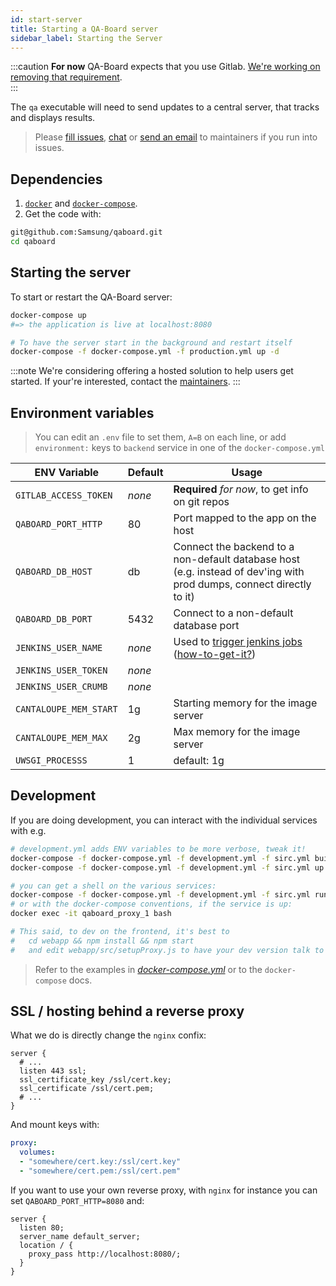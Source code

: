 ```yaml
---
id: start-server
title: Starting a QA-Board server
sidebar_label: Starting the Server
---
```


:::caution
**For now** QA-Board expects that you use Gitlab. [We're working on removing that requirement](https://github.com/Samsung/qaboard/issues/1).  
:::


The `qa` executable will need to send updates to a central server, that tracks and displays results.

> Please [fill issues](https://github.com/Samsung/qaboard/issues), [chat](https://spectrum.chat/qaboard) or <a href="mailto:arthur.flam@samsung.com">send an email</a> to maintainers if you run into issues. 

## Dependencies
1. [`docker`](https://docs.docker.com/engine/install/) and [`docker-compose`](https://docs.docker.com/compose/install/).
2. Get the code with:
```bash
git@github.com:Samsung/qaboard.git
cd qaboard
```

## Starting the server
To start or restart the QA-Board server:
```bash
docker-compose up
#=> the application is live at localhost:8080

# To have the server start in the background and restart itself 
docker-compose -f docker-compose.yml -f production.yml up -d
```

:::note
We're considering offering a hosted solution to help users get started. If your're interested, contact the <a href="mailto:arthur@fl.am">maintainers</a>. 
:::


## Environment variables
> You can edit an `.env` file to set them, `A=B` on each line, or add `environment:` keys to `backend` service in one of the `docker-compose.yml`

| ENV Variable           | Default | Usage                                            |
-------------------------|-------- |--------------------------------------------------|
| `GITLAB_ACCESS_TOKEN`  | _none_  | **Required** *for now*, to get info on git repos |
| `QABOARD_PORT_HTTP`    | 80      | Port mapped to the app on the host               |
| `QABOARD_DB_HOST`      | db      | Connect the backend to a non-default database host (e.g. instead of dev'ing with prod dumps, connect directly to it) |
| `QABOARD_DB_PORT`      | 5432    | Connect to a non-default database port           |
| `JENKINS_USER_NAME`    | _none_  | Used to [trigger jenkins jobs](/docs/triggering-third-party-tool) ([how-to-get-it?](/docs/triggering-third-party-tools#example-jenkins-integration-via-webhooks))               |
| `JENKINS_USER_TOKEN`   | _none_  |                                                  |
| `JENKINS_USER_CRUMB`   | _none_  |                                                  |
| `CANTALOUPE_MEM_START` | 1g      | Starting memory for the image server             |
| `CANTALOUPE_MEM_MAX`   | 2g      | Max memory for the image server                  |
| `UWSGI_PROCESSS`       | 1       | default: 1g                                      |


## Development
If you are doing development, you can interact with the individual services with e.g.

```bash
# development.yml adds ENV variables to be more verbose, tweak it!
docker-compose -f docker-compose.yml -f development.yml -f sirc.yml build backend
docker-compose -f docker-compose.yml -f development.yml -f sirc.yml up backend

# you can get a shell on the various services:
docker-compose -f docker-compose.yml -f development.yml -f sirc.yml run proxy /bin/ash
# or with the docker-compose conventions, if the service is up:
docker exec -it qaboard_proxy_1 bash

# This said, to dev on the frontend, it's best to
#   cd webapp && npm install && npm start
#   and edit webapp/src/setupProxy.js to have your dev version talk to either the prod/dev backend
```

> Refer to the examples in *[docker-compose.yml](docker-compose.yml)* or to the `docker-compose` docs.

## SSL / hosting behind a reverse proxy
What we do is directly change the `nginx` confix:


```nginx title="services/nginx/conf.d/qaboard.conf"
server {
  # ...
  listen 443 ssl;
  ssl_certificate_key /ssl/cert.key;
  ssl_certificate /ssl/cert.pem;
  # ...
}
```

And mount keys with:

```yaml title="docker-compose.yml"
proxy:
  volumes:
  - "somewhere/cert.key:/ssl/cert.key"
  - "somewhere/cert.pem:/ssl/cert.pem"
```

If you want to use your own reverse proxy, with `nginx` for instance you can set `QABOARD_PORT_HTTP=8080` and: 

```nginx
server {
  listen 80;
  server_name default_server;
  location / {
    proxy_pass http://localhost:8080/;
  }
}
```

